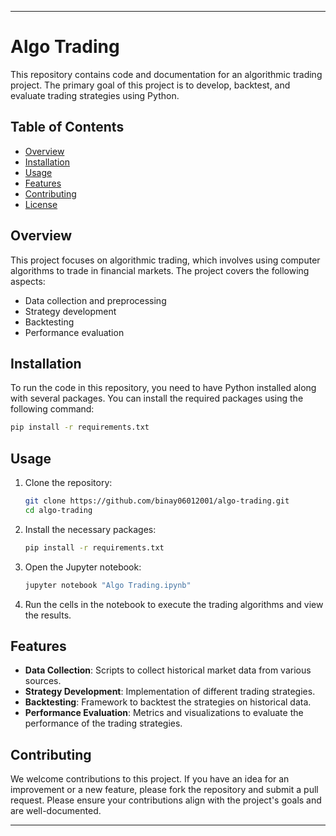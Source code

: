 

---

# Algo Trading

This repository contains code and documentation for an algorithmic trading project. The primary goal of this project is to develop, backtest, and evaluate trading strategies using Python.

## Table of Contents
- [Overview](#overview)
- [Installation](#installation)
- [Usage](#usage)
- [Features](#features)
- [Contributing](#contributing)
- [License](#license)

## Overview
This project focuses on algorithmic trading, which involves using computer algorithms to trade in financial markets. The project covers the following aspects:
- Data collection and preprocessing
- Strategy development
- Backtesting
- Performance evaluation

## Installation
To run the code in this repository, you need to have Python installed along with several packages. You can install the required packages using the following command:
```sh
pip install -r requirements.txt
```

## Usage
1. Clone the repository:
    ```sh
    git clone https://github.com/binay06012001/algo-trading.git
    cd algo-trading
    ```
2. Install the necessary packages:
    ```sh
    pip install -r requirements.txt
    ```
3. Open the Jupyter notebook:
    ```sh
    jupyter notebook "Algo Trading.ipynb"
    ```
4. Run the cells in the notebook to execute the trading algorithms and view the results.

## Features
- **Data Collection**: Scripts to collect historical market data from various sources.
- **Strategy Development**: Implementation of different trading strategies.
- **Backtesting**: Framework to backtest the strategies on historical data.
- **Performance Evaluation**: Metrics and visualizations to evaluate the performance of the trading strategies.

## Contributing
We welcome contributions to this project. If you have an idea for an improvement or a new feature, please fork the repository and submit a pull request. Please ensure your contributions align with the project's goals and are well-documented.



---

